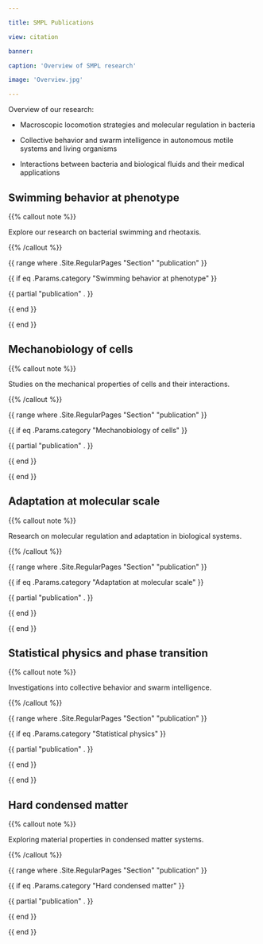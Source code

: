 ```yaml
---

title: SMPL Publications

view: citation

banner:

caption: 'Overview of SMPL research'

image: 'Overview.jpg'

---
```


  

Overview of our research:

- Macroscopic locomotion strategies and molecular regulation in bacteria

- Collective behavior and swarm intelligence in autonomous motile systems and living organisms

- Interactions between bacteria and biological fluids and their medical applications

  

## Swimming behavior at phenotype

{{% callout note %}}

Explore our research on bacterial swimming and rheotaxis.

{{% /callout %}}

{{ range where .Site.RegularPages "Section" "publication" }}

{{ if eq .Params.category "Swimming behavior at phenotype" }}

{{ partial "publication" . }}

{{ end }}

{{ end }}

  

## Mechanobiology of cells

{{% callout note %}}

Studies on the mechanical properties of cells and their interactions.

{{% /callout %}}

{{ range where .Site.RegularPages "Section" "publication" }}

{{ if eq .Params.category "Mechanobiology of cells" }}

{{ partial "publication" . }}

{{ end }}

{{ end }}

  

## Adaptation at molecular scale

{{% callout note %}}

Research on molecular regulation and adaptation in biological systems.

{{% /callout %}}

{{ range where .Site.RegularPages "Section" "publication" }}

{{ if eq .Params.category "Adaptation at molecular scale" }}

{{ partial "publication" . }}

{{ end }}

{{ end }}

  

## Statistical physics and phase transition

{{% callout note %}}

Investigations into collective behavior and swarm intelligence.

{{% /callout %}}

{{ range where .Site.RegularPages "Section" "publication" }}

{{ if eq .Params.category "Statistical physics" }}

{{ partial "publication" . }}

{{ end }}

{{ end }}

  

## Hard condensed matter

{{% callout note %}}

Exploring material properties in condensed matter systems.

{{% /callout %}}

{{ range where .Site.RegularPages "Section" "publication" }}

{{ if eq .Params.category "Hard condensed matter" }}

{{ partial "publication" . }}

{{ end }}

{{ end }}